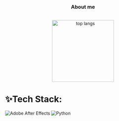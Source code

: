 <div align="center">
  <h3 align="center">About me</h3>

  <p align="center">
    <!--<a href="" target="_blank">Website</a> •
    <img align="center" width=200 alt="top langs" src="" />-->
  </p>
  <br/>
  <img align="center" height=200 alt="top langs" src="https://github-readme-stats-2-phimaster0303s-projects.vercel.app/api/top-langs?username=Naskar-ae&theme=dark&border_radius=10px&CACHE_SECONDS=600&layout=donut" />
  <br/>
</div>

# ✨Tech Stack:
![Adobe After Effects](https://img.shields.io/badge/Adobe%20After%20Effects-9999FF.svg?style=for-the-badge&logo=Adobe%20After%20Effects&logoColor=white)
![Python](https://img.shields.io/badge/python-3670A0?style=for-the-badge&logo=python&logoColor=ffdd54)
